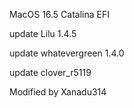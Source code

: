 MacOS 16.5 Catalina EFI  

update Lilu 1.4.5  

update whatevergreen 1.4.0  

update clover_r5119  

Modified by Xanadu314
